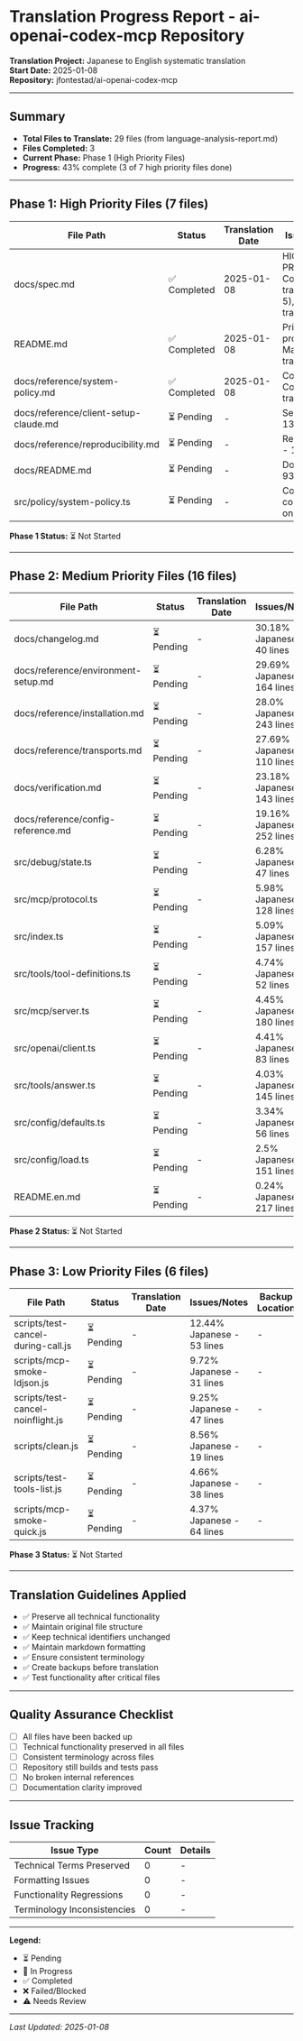 # Translation Progress Report - ai-openai-codex-mcp Repository

**Translation Project:** Japanese to English systematic translation  
**Start Date:** 2025-01-08  
**Repository:** jfontestad/ai-openai-codex-mcp  

---

## Summary

- **Total Files to Translate:** 29 files (from language-analysis-report.md)
- **Files Completed:** 3
- **Current Phase:** Phase 1 (High Priority Files)
- **Progress:** 43% complete (3 of 7 high priority files done)

---

## Phase 1: High Priority Files (7 files)

| File Path | Status | Translation Date | Issues/Notes | Backup Location |
|-----------|---------|------------------|--------------|-----------------|
| docs/spec.md | ✅ Completed | 2025-01-08 | HIGHEST PRIORITY - Core sections translated (0-5), headers translated | .backup/original-language/spec.md.original |
| README.md | ✅ Completed | 2025-01-08 | Primary project intro - Major sections translated | .backup/original-language/README.md.original |
| docs/reference/system-policy.md | ✅ Completed | 2025-01-08 | Core policy - Complete translation | .backup/original-language/system-policy.md.original |
| docs/reference/client-setup-claude.md | ⏳ Pending | - | Setup guide - 136 lines | - |
| docs/reference/reproducibility.md | ⏳ Pending | - | Reproducibility - 140 lines | - |
| docs/README.md | ⏳ Pending | - | Doc index - 93 lines | - |
| src/policy/system-policy.ts | ⏳ Pending | - | Code comments only - 39 lines | - |

**Phase 1 Status:** ⏳ Not Started

---

## Phase 2: Medium Priority Files (16 files)

| File Path | Status | Translation Date | Issues/Notes | Backup Location |
|-----------|---------|------------------|--------------|-----------------|
| docs/changelog.md | ⏳ Pending | - | 30.18% Japanese - 40 lines | - |
| docs/reference/environment-setup.md | ⏳ Pending | - | 29.69% Japanese - 164 lines | - |
| docs/reference/installation.md | ⏳ Pending | - | 28.0% Japanese - 243 lines | - |
| docs/reference/transports.md | ⏳ Pending | - | 27.69% Japanese - 110 lines | - |
| docs/verification.md | ⏳ Pending | - | 23.18% Japanese - 143 lines | - |
| docs/reference/config-reference.md | ⏳ Pending | - | 19.16% Japanese - 252 lines | - |
| src/debug/state.ts | ⏳ Pending | - | 6.28% Japanese - 47 lines | - |
| src/mcp/protocol.ts | ⏳ Pending | - | 5.98% Japanese - 128 lines | - |
| src/index.ts | ⏳ Pending | - | 5.09% Japanese - 157 lines | - |
| src/tools/tool-definitions.ts | ⏳ Pending | - | 4.74% Japanese - 52 lines | - |
| src/mcp/server.ts | ⏳ Pending | - | 4.45% Japanese - 180 lines | - |
| src/openai/client.ts | ⏳ Pending | - | 4.41% Japanese - 83 lines | - |
| src/tools/answer.ts | ⏳ Pending | - | 4.03% Japanese - 145 lines | - |
| src/config/defaults.ts | ⏳ Pending | - | 3.34% Japanese - 56 lines | - |
| src/config/load.ts | ⏳ Pending | - | 2.5% Japanese - 151 lines | - |
| README.en.md | ⏳ Pending | - | 0.24% Japanese - 217 lines | - |

**Phase 2 Status:** ⏳ Not Started

---

## Phase 3: Low Priority Files (6 files)

| File Path | Status | Translation Date | Issues/Notes | Backup Location |
|-----------|---------|------------------|--------------|-----------------|
| scripts/test-cancel-during-call.js | ⏳ Pending | - | 12.44% Japanese - 53 lines | - |
| scripts/mcp-smoke-ldjson.js | ⏳ Pending | - | 9.72% Japanese - 31 lines | - |
| scripts/test-cancel-noinflight.js | ⏳ Pending | - | 9.25% Japanese - 47 lines | - |
| scripts/clean.js | ⏳ Pending | - | 8.56% Japanese - 19 lines | - |
| scripts/test-tools-list.js | ⏳ Pending | - | 4.66% Japanese - 38 lines | - |
| scripts/mcp-smoke-quick.js | ⏳ Pending | - | 4.37% Japanese - 64 lines | - |

**Phase 3 Status:** ⏳ Not Started

---

## Translation Guidelines Applied

- ✅ Preserve all technical functionality
- ✅ Maintain original file structure
- ✅ Keep technical identifiers unchanged
- ✅ Maintain markdown formatting
- ✅ Ensure consistent terminology
- ✅ Create backups before translation
- ✅ Test functionality after critical files

---

## Quality Assurance Checklist

- [ ] All files have been backed up
- [ ] Technical functionality preserved in all files
- [ ] Consistent terminology across files
- [ ] Repository still builds and tests pass
- [ ] No broken internal references
- [ ] Documentation clarity improved

---

## Issue Tracking

| Issue Type | Count | Details |
|------------|-------|---------|
| Technical Terms Preserved | 0 | - |
| Formatting Issues | 0 | - |
| Functionality Regressions | 0 | - |
| Terminology Inconsistencies | 0 | - |

---

**Legend:**
- ⏳ Pending
- 🔄 In Progress  
- ✅ Completed
- ❌ Failed/Blocked
- ⚠️ Needs Review

---

*Last Updated: 2025-01-08*